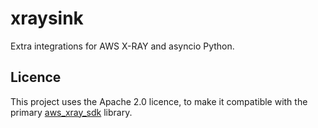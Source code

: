 # xraysink
Extra integrations for AWS X-RAY and asyncio Python.


## Licence
This project uses the Apache 2.0 licence, to make it compatible with the primary
[aws_xray_sdk](https://github.com/aws/aws-xray-sdk-python) library.